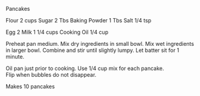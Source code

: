 
Pancakes

Flour		2 cups
Sugar		2 Tbs
Baking Powder	1 Tbs
Salt		1/4 tsp

Egg 		2
Milk		1 1/4 cups
Cooking Oil	1/4 cup

Preheat pan medium.
Mix dry ingredients in small bowl.
Mix wet ingredients in larger bowl.
Combine and stir until slightly lumpy.
Let batter sit for 1 minute.

Oil pan just prior to cooking.
Use 1/4 cup mix for each pancake.  
Flip when bubbles do not disappear.

Makes 10 pancakes
